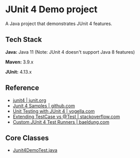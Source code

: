 
# JUnit 4 Demo project

A Java project that demonstrates JUnit 4 features.

## Tech Stack

**Java:** Java 11 (Note: JUnit 4 doesn't support Java 8 features)

**Maven:** 3.9.x

**JUnit:** 4.13.x

## Reference
* [junit4 | junit.org](https://junit.org/junit4/index.html)
* [Junit 4 Samples |  github.com](https://github.com/junit-team/junit4/tree/main/src/test/java/junit/samples)
* [Unit Testing with JUnit 4 | vogella.com](https://www.vogella.com/tutorials/JUnit4/article.html)
* [Extending TestCase vs @Test | stackoverflow.com](https://stackoverflow.com/questions/2635839/junit-confusion-use-extends-testcase-or-test/2635946#2635946)
* [Custom JUnit 4 Test Runners | baeldung.com](https://www.baeldung.com/junit-4-custom-runners)

## Core Classes
* [Junit4DemoTest.java](https://github.com/navrwork/unit-testing/blob/main/Junit4Demo/src/test/java/com/navr/junit4.demo/Junit4DemoTest.java)
